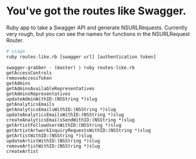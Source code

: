 You've got the routes like Swagger.
======================

Ruby app to take a Swagger API and generate NSURLRequests.
Currently very rough, but you can see the names for functions in the NSURLRequest Router.

``` sh
# usage
ruby routes-like.rb [swagger url] [authentication token]
```

```
swagger-grabber · (master) ⟩ ruby routes-like.rb
getAccessControls
removeAccessToken
getAdmins
getAdminsAvailableRepresentatives
getAdminsRepresentatives
updateAdminWithID:(NSString *)slug
getAnalyticsEmails
getAnalyticsEmailsWithID:(NSString *)slug
updateAnalyticsEmailsWithID:(NSString *)slug
createAnalyticsEmailsSendWithID:(NSString *)slug
getArtistFollowUsersWithID:(NSString *)slug
getArtistArtworkInquiryRequestsWithID:(NSString *)slug
getArtistWithID:(NSString *)slug
updateArtistWithID:(NSString *)slug
removeArtistWithID:(NSString *)slug
createArtist
```